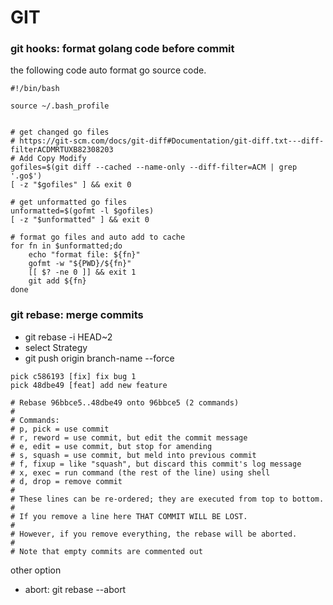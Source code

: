 # GIT

### git hooks: format golang code before commit

the following code auto format go source code.

```shell
#!/bin/bash

source ~/.bash_profile


# get changed go files
# https://git-scm.com/docs/git-diff#Documentation/git-diff.txt---diff-filterACDMRTUXB82308203
# Add Copy Modify
gofiles=$(git diff --cached --name-only --diff-filter=ACM | grep '.go$')
[ -z "$gofiles" ] && exit 0

# get unformatted go files
unformatted=$(gofmt -l $gofiles)
[ -z "$unformatted" ] && exit 0

# format go files and auto add to cache
for fn in $unformatted;do
    echo "format file: ${fn}"
    gofmt -w "${PWD}/${fn}"
    [[ $? -ne 0 ]] && exit 1
    git add ${fn}
done
```

### git rebase: merge commits

- git rebase -i HEAD~2
- select Strategy
- git push origin branch-name --force

```text
pick c586193 [fix] fix bug 1
pick 48dbe49 [feat] add new feature

# Rebase 96bbce5..48dbe49 onto 96bbce5 (2 commands)
#
# Commands:
# p, pick = use commit
# r, reword = use commit, but edit the commit message
# e, edit = use commit, but stop for amending
# s, squash = use commit, but meld into previous commit
# f, fixup = like "squash", but discard this commit's log message
# x, exec = run command (the rest of the line) using shell
# d, drop = remove commit
#
# These lines can be re-ordered; they are executed from top to bottom.
#
# If you remove a line here THAT COMMIT WILL BE LOST.
#
# However, if you remove everything, the rebase will be aborted.
#
# Note that empty commits are commented out
```

other option 
- abort: git rebase --abort
